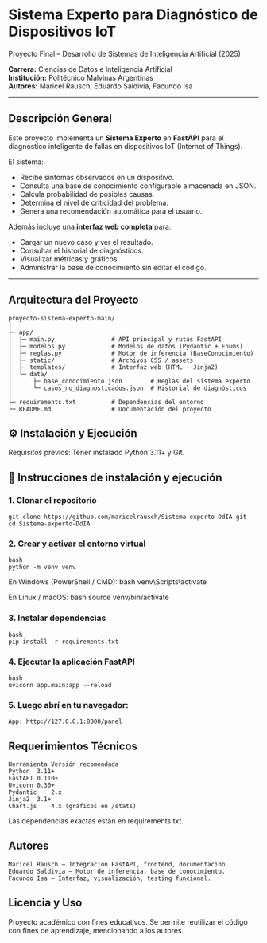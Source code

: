 <!--
========================================================
Sistema Experto IoT
Proyecto final - Desarrollo de Sistemas de IA (2025)
Autores: Maricel Rausch, Eduardo Saldivia, Facundo Isa
Institución: Politécnico Malvinas Argentinas
========================================================
-->

# Sistema Experto para Diagnóstico de Dispositivos IoT  
Proyecto Final – Desarrollo de Sistemas de Inteligencia Artificial (2025)

**Carrera:** Ciencias de Datos e Inteligencia Artificial  
**Institución:** Politécnico Malvinas Argentinas  
**Autores:** Maricel Rausch, Eduardo Saldivia, Facundo Isa  

---

## Descripción General

Este proyecto implementa un **Sistema Experto** en **FastAPI** para el diagnóstico inteligente de fallas en dispositivos IoT (Internet of Things).

El sistema:
- Recibe síntomas observados en un dispositivo.
- Consulta una base de conocimiento configurable almacenada en JSON.
- Calcula probabilidad de posibles causas.
- Determina el nivel de criticidad del problema.
- Genera una recomendación automática para el usuario.

Además incluye una **interfaz web completa** para:
- Cargar un nuevo caso y ver el resultado.
- Consultar el historial de diagnósticos.
- Visualizar métricas y gráficos.
- Administrar la base de conocimiento sin editar el código.

---

## Arquitectura del Proyecto

```text
proyecto-sistema-experto-main/
│
├─ app/
│  ├─ main.py                # API principal y rutas FastAPI
│  ├─ modelos.py             # Modelos de datos (Pydantic + Enums)
│  ├─ reglas.py              # Motor de inferencia (BaseConocimiento)
│  ├─ static/                # Archivos CSS / assets
│  ├─ templates/             # Interfaz web (HTML + Jinja2)
│  └─ data/
│      ├─ base_conocimiento.json        # Reglas del sistema experto
│      └─ casos_no_diagnosticados.json  # Historial de diagnósticos
│
├─ requirements.txt          # Dependencias del entorno
└─ README.md                 # Documentación del proyecto

```

## ⚙️ Instalación y Ejecución

Requisitos previos:
Tener instalado Python 3.11+ y Git.

## 🚀 Instrucciones de instalación y ejecución

### 1. Clonar el repositorio

    git clone https://github.com/maricelrausch/Sistema-experto-DdIA.git
    cd Sistema-experto-DdIA

### 2. Crear y activar el entorno virtual
    bash
    python -m venv venv

En Windows (PowerShell / CMD):
    bash
    venv\Scripts\activate

En Linux / macOS:
    bash
    source venv/bin/activate


### 3. Instalar dependencias
    bash
    pip install -r requirements.txt

### 4. Ejecutar la aplicación FastAPI
    bash
    uvicorn app.main:app --reload

### 5. Luego abrí en tu navegador:

    App: http://127.0.0.1:8000/panel

## Requerimientos Técnicos

    Herramienta	Versión recomendada
    Python	3.11+
    FastAPI	0.110+
    Uvicorn	0.30+
    Pydantic	2.x
    Jinja2	3.1+
    Chart.js	4.x (gráficos en /stats)

Las dependencias exactas están en requirements.txt.

## Autores

    Maricel Rausch – Integración FastAPI, frontend, documentación.
    Eduardo Saldivia – Motor de inferencia, base de conocimiento.
    Facundo Isa – Interfaz, visualización, testing funcional.

## Licencia y Uso
Proyecto académico con fines educativos.
Se permite reutilizar el código con fines de aprendizaje, mencionando a los autores.

